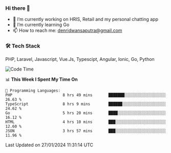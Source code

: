 ### Hi there 👋

- 🔭 I’m currently working on HRIS, Retail and my personal chatting app
- 🌱 I’m currently learning Go
- 📫 How to reach me: denridwansaputra@gmail.com


### 🛠 Tech Stack
PHP, Laravel, Javascript, Vue.Js, Typescipt, Angular, Ionic, Go, Python


<!--START_SECTION:waka-->
![Code Time](http://img.shields.io/badge/Code%20Time-4%2C172%20hrs%2029%20mins-blue)

📊 **This Week I Spent My Time On** 

```text
💬 Programming Languages: 
PHP                      8 hrs 49 mins       ███████░░░░░░░░░░░░░░░░░░   26.63 % 
TypeScript               8 hrs 9 mins        ██████░░░░░░░░░░░░░░░░░░░   24.62 % 
Go                       5 hrs 20 mins       ████░░░░░░░░░░░░░░░░░░░░░   16.12 % 
HTML                     4 hrs 10 mins       ███░░░░░░░░░░░░░░░░░░░░░░   12.60 % 
JSON                     3 hrs 57 mins       ███░░░░░░░░░░░░░░░░░░░░░░   11.96 % 
```


 Last Updated on 27/01/2024 11:31:14 UTC
<!--END_SECTION:waka-->

